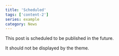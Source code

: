 ```yaml
---
title: 'Scheduled'
tags: ['content-2']
series: example
category: News
---
```

This post is scheduled to be published in the future.

It should not be displayed by the theme.
